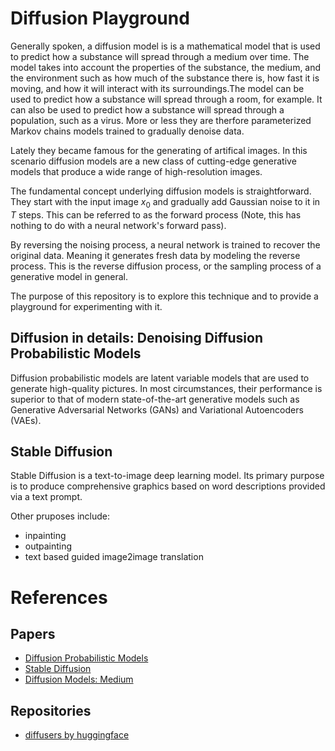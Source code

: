 # Diffusion Playground

Generally spoken, a diffusion model is is a mathematical model that is used to predict how a substance will spread through a medium over time. The model takes into account the properties of the substance, the medium, and the environment such as how much of the substance there is, how fast it is moving, and how it will interact with its surroundings.The model can be used to predict how a substance will spread through a room, for example. It can also be used to predict how a substance will spread through a population, such as a virus. More or less they are therfore parameterized Markov chains models trained to gradually denoise data.

Lately they became famous for the generating of artifical images. In this scenario diffusion models are a new class of cutting-edge generative models that produce a wide range of high-resolution images.

The fundamental concept underlying diffusion models is straightforward. They start with the input image $x_0$ and gradually add Gaussian noise to it in $T$ steps. This can be referred to as the forward process (Note, this has nothing to do with a neural network's forward pass).

By reversing the noising process, a neural network is trained to recover the original data. Meaning it generates fresh data by modeling the reverse process. This is the reverse diffusion process, or the sampling process of a generative model in general.

The purpose of this repository is to explore this technique and to provide a playground for experimenting with it.

## Diffusion in details: Denoising Diffusion Probabilistic Models

Diffusion probabilistic models are latent variable models that are used to generate high-quality pictures. In most circumstances, their performance is superior to that of modern state-of-the-art generative models such as Generative Adversarial Networks (GANs) and Variational Autoencoders (VAEs).



## Stable Diffusion

Stable Diffusion is a text-to-image deep learning model. Its primary purpose is to produce comprehensive graphics based on word descriptions provided via a text prompt.

Other pruposes include:
- inpainting
- outpainting
- text based guided image2image translation


# References

## Papers
- [Diffusion Probabilistic Models](https://arxiv.org/abs/2006.11239)
- [Stable Diffusion](https://arxiv.org/abs/2103.01902)
- [Diffusion Models: Medium](https://medium.com/@monadsblog/diffusion-models-4dbe58489a2f)

## Repositories
- [diffusers by huggingface](https://github.com/huggingface/diffusers)

